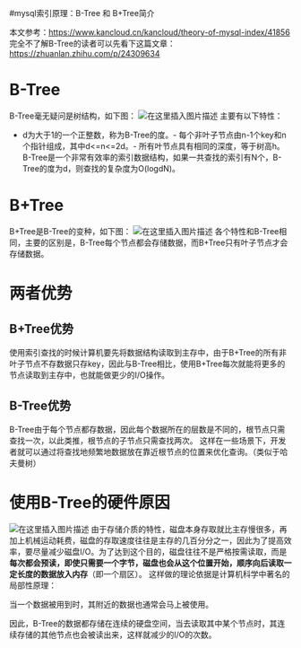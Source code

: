 #mysql索引原理：B-Tree 和 B+Tree简介
>  
 本文参考：https://www.kancloud.cn/kancloud/theory-of-mysql-index/41856 完全不了解B-Tree的读者可以先看下这篇文章： https://zhuanlan.zhihu.com/p/24309634 


# B-Tree

B-Tree毫无疑问是树结构，如下图： <img src="https://raw.githubusercontent.com/Double2hao/xujiajia_blog/main/img/16210040103690.png" alt="在这里插入图片描述"> 主要有以下特性：
- d为大于1的一个正整数，称为B-Tree的度。- 每个非叶子节点由n-1个key和n个指针组成，其中d&lt;=n&lt;=2d。- 所有叶节点具有相同的深度，等于树高h。
B-Tree是一个非常有效率的索引数据结构，如果一共查找的索引有N个，B-Tree的度为d，则查找的复杂度为O(logdN)。

# B+Tree

B+Tree是B-Tree的变种，如下图： <img src="https://raw.githubusercontent.com/Double2hao/xujiajia_blog/main/img/16210040105071.png" alt="在这里插入图片描述"> 各个特性和B-Tree相同，主要的区别是，B-Tree每个节点都会存储数据，而B+Tree只有叶子节点才会存储数据。

# 两者优势

## B+Tree优势

使用索引查找的时候计算机要先将数据结构读取到主存中，由于B+Tree的所有非叶子节点不存数据只存key，因此与B-Tree相比，使用B+Tree每次就能将更多的节点读取到主存中，也就能做更少的I/O操作。

## B-Tree优势

B-Tree由于每个节点都存数据，因此每个数据所在的层数是不同的，根节点只需查找一次，以此类推，根节点的子节点只需查找两次。 这样在一些场景下，开发者就可以通过将查找地频繁地数据放在靠近根节点的位置来优化查询。（类似于哈夫曼树）

# 使用B-Tree的硬件原因

<img src="https://raw.githubusercontent.com/Double2hao/xujiajia_blog/main/img/16210040106182.png" alt="在这里插入图片描述"> 由于存储介质的特性，磁盘本身存取就比主存慢很多，再加上机械运动耗费，磁盘的存取速度往往是主存的几百分分之一，因此为了提高效率，要尽量减少磁盘I/O。为了达到这个目的，磁盘往往不是严格按需读取，而是**每次都会预读，即使只需要一个字节，磁盘也会从这个位置开始，顺序向后读取一定长度的数据放入内存**（即一个扇区）。 这样做的理论依据是计算机科学中著名的局部性原理：

>  
 当一个数据被用到时，其附近的数据也通常会马上被使用。 


因此，B-Tree的数据都存储在连续的硬盘空间，当去读取其中某个节点时，其连续存储的其他节点也会被读出来，这样就减少的I/O的次数。